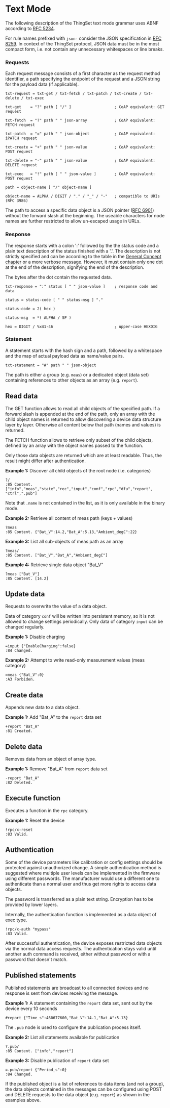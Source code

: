 # Text Mode

The following description of the ThingSet text mode grammar uses ABNF according to [RFC 5234](https://tools.ietf.org/html/rfc5234).

For rule names prefixed with `json-` consider the JSON specification in [RFC 8259](https://tools.ietf.org/html/rfc8259). In context of the ThingSet protocol, JSON data must be in the most compact form, i.e. not contain any unnecessary whitespaces or line breaks.

### Requests

Each request message consists of a first character as the request method identifier, a path specifying the endpoint of the request and a JSON string for the payload data (if applicable).

    txt-request = txt-get / txt-fetch / txt-patch / txt-create / txt-delete / txt-exec

    txt-get    = "?" path [ "/" ]                   ; CoAP equivalent: GET request

    txt-fetch  = "?" path " " json-array            ; CoAP equivalent: FETCH request

    txt-patch  = "=" path " " json-object           ; CoAP equivalent: iPATCH request

    txt-create = "+" path " " json-value            ; CoAP equivalent: POST request

    txt-delete = "-" path " " json-value            ; CoAP equivalent: DELETE request

    txt-exec   = "!" path [ " " json-value ]        ; CoAP equivalent: POST request

    path = object-name [ "/" object-name ]

    object-name = ALPHA / DIGIT / "." / "_" / "-"   ; compatible to URIs (RFC 3986)

The path to access a specific data object is a JSON pointer ([RFC 6901](https://tools.ietf.org/html/rfc6901)) without the forward slash at the beginning. The useable characters for node names are further restricted to allow un-escaped usage in URLs.

### Response

The response starts with a colon ':' followed by the the status code and a plain text description of the status finished with a '.'. The description is not strictly specified and can be according to the table in the [General Concept chapter](2a_general.md) or a more verbose message. However, it must contain only one dot at the end of the description, signifying the end of the description.

The bytes after the dot contain the requested data.

    txt-response = ":" status [ " " json-value ]    ; response code and data

    status = status-code [ " " status-msg ] "."

    status-code = 2( hex )

    status-msg  = *( ALPHA / SP )

    hex = DIGIT / %x41-46                           ; upper-case HEXDIG

### Statement

A statement starts with the hash sign and a path, followed by a whitespace and the map of actual payload data as name/value pairs.

    txt-statement = "#" path " " json-object

The path is either a group (e.g. `meas`) or a dedicated object (data set) containing references to other objects as an array (e.g. `report`).

## Read data

The GET function allows to read all child objects of the specified path. If a forward slash is appended at the end of the path, only an array with the child object names is returned to allow discovering a device data structure layer by layer. Otherwise all content below that path (names and values) is returned.

The FETCH function allows to retrieve only subset of the child objects, defined by an array with the object names passed to the function.

Only those data objects are returned which are at least readable. Thus, the result might differ after authentication.

**Example 1:** Discover all child objects of the root node (i.e. categories)

    ?/
    :85 Content. ["info","meas","state","rec","input","conf","rpc","dfu","report",
    "ctrl",".pub"]

Note that `.name` is not contained in the list, as it is only available in the binary mode.

**Example 2:** Retrieve all content of meas path (keys + values)

    ?meas
    :85 Content. {"Bat_V":14.2,"Bat_A":5.13,"Ambient_degC":22}

**Example 3:** List all sub-objects of meas path as an array

    ?meas/
    :85 Content. ["Bat_V","Bat_A","Ambient_degC"]

**Example 4:** Retrieve single data object "Bat_V"

    ?meas ["Bat_V"]
    :85 Content. [14.2]

## Update data

Requests to overwrite the value of a data object.

Data of category `conf` will be written into persistent memory, so it is not allowed to change settings periodically. Only data of category `input` can be changed regularly.

**Example 1:** Disable charging

    =input {"EnableCharging":false}
    :84 Changed.

**Example 2:** Attempt to write read-only measurement values (meas category)

    =meas {"Bat_V":0}
    :A3 Forbiden.

## Create data

Appends new data to a data object.

**Example 1:** Add "Bat_A" to the `report` data set

    +report "Bat_A"
    :81 Created.

## Delete data

Removes data from an object of array type.

**Example 1:** Remove "Bat_A" from `report` data set

    -report "Bat_A"
    :82 Deleted.

## Execute function

Executes a function in the `rpc` category.

**Example 1:** Reset the device

    !rpc/x-reset
    :83 Valid.

## Authentication

Some of the device parameters like calibration or config settings should be protected against unauthorized change. A simple authentication method is suggested where multiple user levels can be implemented in the firmware using different passwords. The manufacturer would use a different one to authenticate than a normal user and thus get more rights to access data objects.

The password is transferred as a plain text string. Encryption has to be provided by lower layers.

Internally, the authentication function is implemented as a data object of exec type.

    !rpc/x-auth "mypass"
    :83 Valid.

After successful authentication, the device exposes restricted data objects via the normal data access requests. The authentication stays valid until another auth command is received, either without password or with a password that doesn't match.

## Published statements

Published statements are broadcast to all connected devices and no response is sent from devices receiving the message.

**Example 1:** A statement containing the `report` data set, sent out by the device every 10 seconds

    #report {"Time_s":460677600,"Bat_V":14.1,"Bat_A":5.13}

The `.pub` node is used to configure the publication process itself.

**Example 2:** List all statements available for publication

    ?.pub/
    :85 Content. ["info","report"]

**Example 3:** Disable publication of `report` data set

    =.pub/report {"Period_s":0}
    :84 Changed.

If the published object is a list of references to data items (and not a group), the data objects contained in the messages can be configured using POST and DELETE requests to the data object (e.g. `report`) as shown in the examples above.
